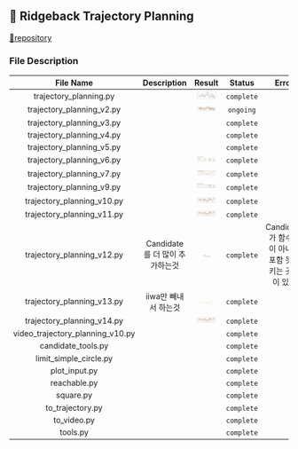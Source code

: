 ## :robot: Ridgeback Trajectory Planning

[:link:repository](https://github.com/JiyooonPark/ridgeback_trajectory_planning)

### File Description

| File Name | Description |Result | Status | Error |
| :-------: |:-----------:|:----:|:------:|:-----:|
|trajectory_planning.py | | ![v1](../img/result/v1.png)| `complete`||
|trajectory_planning_v2.py | | ![v2](../img/result/v2.png)| `ongoing`||
| trajectory_planning_v3.py| | | `complete`||
| trajectory_planning_v4.py| | | `complete`||
| trajectory_planning_v5.py| | | `complete`||
| trajectory_planning_v6.py| | ![v6](../img/result/v6.png) | `complete`||
| trajectory_planning_v7.py| | ![v7](../img/result/v7.png) | `complete`||
| trajectory_planning_v9.py| |![v9](../img/result/v9.png) | `complete`||
| trajectory_planning_v10.py| | ![v10](../img/result/v10.png)| `complete`||
| trajectory_planning_v11.py| | ![v10](../img/result/v10.png)| `complete`||
| trajectory_planning_v12.py| Candidate를 더 많이 추가하는것| ![v10](../img/1124-1132.png)| `complete`| Candidate가 함수형이 아니면 포함 못시키는 곳들이 있음|
| trajectory_planning_v13.py| iiwa만 빼내서 하는것| ![v10](../img/1124-1202.png)| `complete`||
| trajectory_planning_v14.py| | ![v10](../img/result/v10.png)| `complete`||
| video_trajectory_planning_v10.py| | | `complete`||
| candidate_tools.py| | | `complete`||
| limit_simple_circle.py| | | `complete`||
| plot_input.py| | | `complete`||
| reachable.py| | | `complete`||
| square.py| | | `complete`||
| to_trajectory.py| | | `complete`||
| to_video.py| | | `complete`||
| tools.py| | | `complete`||
